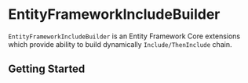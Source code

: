 # EntityFrameworkIncludeBuilder
`EntityFrameworkIncludeBuilder` is an Entity Framework Core extensions which provide ability to build dynamically `Include/ThenInclude` chain.

## Getting Started
